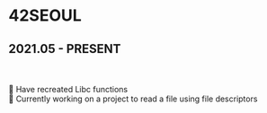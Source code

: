 42SEOUL
=======

## 2021.05 - PRESENT
</br>
</br>
🌱 Have recreated Libc functions
</br>
🌱 Currently working on a project to read a file using file descriptors
</br>
